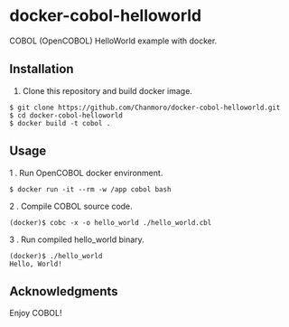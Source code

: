 # docker-cobol-helloworld
COBOL (OpenCOBOL) HelloWorld example with docker.

## Installation
1. Clone this repository and build docker image.
```
$ git clone https://github.com/Chanmoro/docker-cobol-helloworld.git
$ cd docker-cobol-helloworld
$ docker build -t cobol .
```

## Usage
1 . Run OpenCOBOL docker environment.
```
$ docker run -it --rm -w /app cobol bash
```

2 . Compile COBOL source code.
```
(docker)$ cobc -x -o hello_world ./hello_world.cbl
```

3 . Run compiled hello_world binary.
```
(docker)$ ./hello_world 
Hello, World!
```

## Acknowledgments
Enjoy COBOL!
